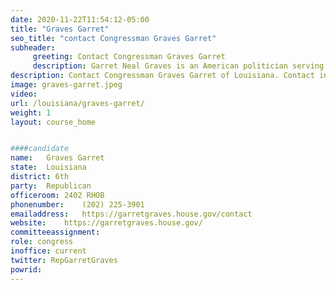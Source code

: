 ```yaml
---
date: 2020-11-22T11:54:12-05:00
title: "Graves Garret"
seo_title: "contact Congressman Graves Garret"
subheader:
     greeting: Contact Congressman Graves Garret 
     description: Garret Neal Graves is an American politician serving as the United States Representative from Louisiana's 6th congressional district. In a runoff election on December 6, 2014, Graves, a Republican, defeated the Democratic candidate, Edwin Edwards.
description: Contact Congressman Graves Garret of Louisiana. Contact information for Graves Garret includes email address, phone number, and mailing address.
image: graves-garret.jpeg
video: 
url: /louisiana/graves-garret/
weight: 1
layout: course_home


####candidate
name:	Graves Garret
state:	Louisiana
district: 6th
party:	Republican
officeroom:	2402 RHOB
phonenumber:	(202) 225-3901
emailaddress:	https://garretgraves.house.gov/contact
website:	https://garretgraves.house.gov/
committeeassignment: 
role: congress
inoffice: current
twitter: RepGarretGraves
powrid: 
---
```


